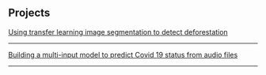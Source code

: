 ## Projects

[Using transfer learning image segmentation to detect deforestation](https://github.com/opheliasin/forest-image-segmentation)

---
[Building a multi-input model to predict Covid 19 status from audio files](https://github.com/opheliasin/covid-detection)

---
